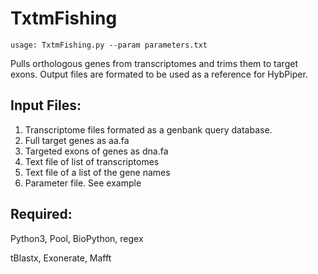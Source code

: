 # TxtmFishing
```
usage: TxtmFishing.py --param parameters.txt 
```

Pulls orthologous genes from transcriptomes and trims them to target exons. Output files are formated to be used as a reference for HybPiper.



## Input Files:

1) Transcriptome files formated as a genbank query database.
2) Full target genes as aa.fa
3) Targeted exons of genes as dna.fa
4) Text file of list of transcriptomes
5) Text file of a list of the gene names
6) Parameter file. See example

## Required:

Python3, Pool, BioPython, regex

tBlastx, Exonerate, Mafft
